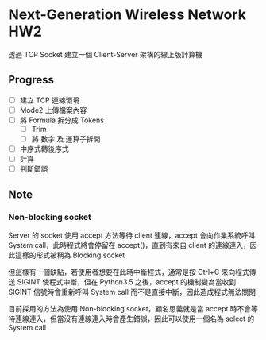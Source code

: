 # Next-Generation Wireless Network HW2

透過 TCP Socket 建立一個 Client-Server 架構的線上版計算機

## Progress

- [ ] 建立 TCP 連線環境
- [ ] Mode2 上傳檔案內容
- [ ] 將 Formula 拆分成 Tokens
  - [ ] Trim
  - [ ] 將 數字 及 運算子拆開
- [ ] 中序式轉後序式
- [ ] 計算
- [ ] 判斷錯誤

## Note

### Non-blocking socket

Server 的 socket 使用 accept 方法等待 client 連線，accept 會向作業系統呼叫 System call，此時程式將會停留在 accept()，直到有來自 client 的連線連入，因此這樣的形式被稱為 Blocking socket

但這樣有一個缺點，若使用者想要在此時中斷程式，通常是按 Ctrl+C 來向程式傳送 SIGINT 使程式中斷，但在 Python3.5 之後，accept 的機制變為當收到 SIGINT 信號時會重新呼叫 System call 而不是直接中斷，因此造成程式無法關閉

目前採用的方法為使用 Non-blocking socket，顧名思義就是當 accept 時不會等待連線連入，但當沒有連線連入時會產生錯誤，因此可以使用一個名為 select 的 System call
